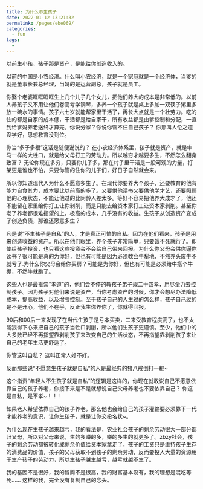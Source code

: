 ```yaml
---
title: 为什么不生孩子
date: 2022-01-12 13:21:32
permalink: /pages/ebe069/
categories:
  - fun
tags:
  - 
---
```

以前生小孩，孩子那是资产，是能给你创造收入的。

以前的中国是小农经济。什么叫小农经济，就是一个家庭就是一个经济体，当爹的就是董事长兼总经理，当妈的是运营副总，孩子就是员工。

你娶个老婆哐哐哐哐生上几个儿子几个女儿，把他们养大的成本是非常低的。以前人养孩子又不用让他们卷高考学钢琴，多养一个孩子就是桌上多加一双筷子粥里多放一碗水的事情。孩子六七岁就能帮家里干活了，再长大点就是一个壮劳力。吃的住的都是自家的成本低，干活都是给自家干，所有收益都是由爹控制和分配，一直到给爹妈养老送终才算完。你说分家？你说你管不住自己孩子？ 你那叫人伦之道没学好，思想教育没到位。

你当“多子多福”这话是随便说说的？ 在小农经济体系里，孩子就是资产，就是牛马一样的大牲口，就是给父母打工的劳动力。所以越穷才越要多生，不然怎么翻身致富？ 无论你现在多穷，只要你儿子多，那在村子里干活是一股可观的力量，打架更是谁也不怕，只要你管的住你的儿子们，好日子自然就会来。

所以你知道现代人为什么不愿意多生了。在现代你要养大个孩子，还要教育的他有能力自食其力，成本要比以前高的多了。又要供他读书又要供他学才艺，还要照顾他的心理状态，不能让他过的比同龄人差太多。等好不容易把他养大成才了，他还不能留在家里给你打工让你剥削，而是只能去给资本家打工让资本家剥削。甚至你老了养老都很难指望的上。极高的成本，几乎没有的收益。生孩子从创造资产变成了创造负债，那谁还愿意多生？

凡是说“不生孩子是自私”的人，才是真正可怕的自私。因为在他们看来，孩子是用来创造收益的资产。所以在他们眼里，养个孩子非常简单，只要饿不死就行了。即使给孩子投资，也只看这些投资会不会给自己带来回报。为什么你父母会供你逼你读书？很可能是真的为你好，但也有可能是因为必须教会牛犁地，不然养头废牛不就亏了.为什么你父母会给你买房？可能是为你好，但也有可能是必须给牛搭个牛棚，不然牛就跑了。

这些人也是最推崇“孝道”的，他们会不停的教孩子弟子规二十四孝，用尽全力去控制孩子。因为孩子对他们来说是资产，当你考虑资产的时候，你才会想尽办法降低成本，提高收益，以及增强控制。至于孩子自己的人生过的怎么样，孩子自己过的是不是开心，他们不在乎，反正我生你养你了，你就得回报。

90后和00后一来发现了在当代生孩子是亏本买卖，二来受教育程度高了，也不太能狠得下心来把自己的孩子当牲口剥削，所以他们生孩子更谨慎。至少，他们中的大多数已经不再指望靠剥削孩子来改变自己的生活状态，不再指望靠剥削孩子来让自己的老年生活更舒适了。

你管这叫自私？ 这叫正常人好不好。

反而那些说“不愿意生孩子就是自私”的人是最经典的猪八戒倒打一耙~ 

这个指责“年轻人不生孩子就是自私”的逻辑是这样的，你现在就敢说自己不愿意依靠自己的孩子养老，你接下来是不是就想说自己父母养老也不要依靠自己？ 你这是自私，是不孝~！！！

如果老人希望依靠自己的孩子养老，那么他也会给自己的孩子灌输要必须靠下一代才能养老的意识，让你生孩子，就是让你交投名状~。



为什么现在生孩子越来越亏，我的看法是，农业社会孩子的剩余劳动很大一部分都归父母，所以对父母来说，生的多赚的多，赚的多生的就更多了。zbzy社会，孩子的剩余劳动都被转化成剩余价值给资本家拿走了，孩子的工资只是维持孩子生存的消费品的价值，孩子的父母获取不到孩子的剩余劳动，反而要投入大量的资源用于生产孩子的劳动力，所以生孩子越生越亏，越亏就越不生了。



我的基因不是很好，我的智商不是很高，我的财富基本没有，我的理想是混吃等死……
这样的我，完全没有复制自己的念头。